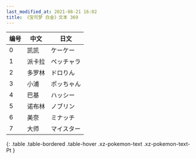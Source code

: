 ```yaml
---
last_modified_at: 2021-08-21 16:02
title: 《宝可梦 白金》文本 369
---
```

| 编号 | 中文 | 日文 |
| ---- | ---- | ---- |
| 0 | 凯凯 | ケーケー |
| 1 | 派卡拉 | ペッチャラ |
| 2 | 多罗林 | ドロりん |
| 3 | 小浦 | ポッちゃん |
| 4 | 巴基 | ハッシー |
| 5 | 诺布林 | ノブリン |
| 6 | 美奈 | ミナッチ |
| 7 | 大师 | マイスター |
{: .table .table-bordered .table-hover .xz-pokemon-text .xz-pokemon-text-Pt }